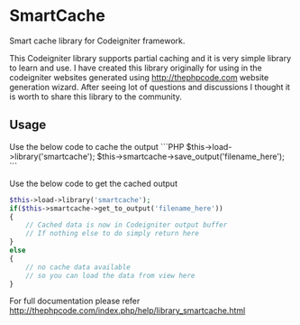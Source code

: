 SmartCache
==========

Smart cache library for Codeigniter framework.

This Codeigniter library supports partial caching and it is very simple library to learn and use. I have created
this library originally for using in the codeigniter websites generated using http://thephpcode.com 
website generation wizard. After seeing lot of questions and discussions I thought it is worth to share this
library to the community.

<h2>Usage</h2>
Use the below code to cache the output
```PHP
$this->load->library('smartcache');
$this->smartcache->save_output('filename_here');
```

Use the below code to get the cached output
```PHP
$this->load->library('smartcache');
if($this->smartcache->get_to_output('filename_here'))
{
    // Cached data is now in Codeigniter output buffer
    // If nothing else to do simply return here
}
else
{
    // no cache data available
    // so you can load the data from view here
}
```

For full documentation please refer http://thephpcode.com/index.php/help/library_smartcache.html